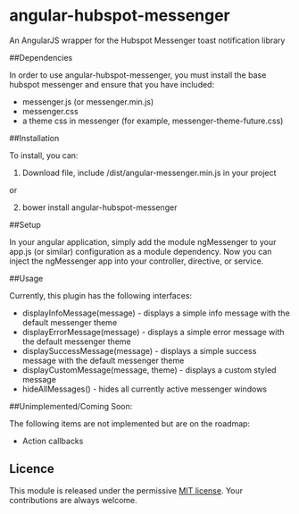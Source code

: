 # angular-hubspot-messenger

An AngularJS wrapper for the Hubspot Messenger toast notification library

##Dependencies

In order to use angular-hubspot-messenger, you must install the base hubspot messenger and ensure that you have included:

* messenger.js (or messenger.min.js)
* messenger.css
* a theme css in messenger (for example, messenger-theme-future.css)

##Installation

To install, you can:

1. Download file, include /dist/angular-messenger.min.js in your project

or 

2. bower install angular-hubspot-messenger

##Setup

In your angular application, simply add the module ngMessenger to your app.js (or similar) configuration as a module dependency. Now you can inject the ngMessenger app into your controller, directive, or service.

##Usage

Currently, this plugin has the following interfaces:

* displayInfoMessage(message) - displays a simple info message with the default messenger theme
* displayErrorMessage(message) - displays a simple error message with the default messenger theme
* displaySuccessMessage(message) - displays a simple success message with the default messenger theme
* displayCustomMessage(message, theme) - displays a custom styled message
* hideAllMessages() - hides all currently active messenger windows

##Unimplemented/Coming Soon:

The following items are not implemented but are on the roadmap:

* Action callbacks


## Licence
This module is released under the permissive [MIT license](http://revolunet.mit-license.org). Your contributions are always welcome.

